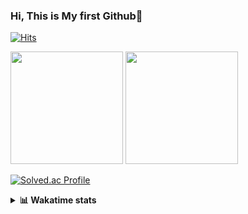 ### Hi, This is My first Github👋
[![Hits](https://hits.seeyoufarm.com/api/count/incr/badge.svg?url=https%3A%2F%2Fgithub.com%2FJonghyun-Park1027&count_bg=%2379C83D&title_bg=%23555555&icon=&icon_color=%23E7E7E7&title=hits&edge_flat=false)](https://hits.seeyoufarm.com)
<br>


<p>
  <img height="180em" src="https://github-readme-stats-eight-rho-29.vercel.app/api?username=Jonghyun-Park1027&show_icons=true&include_all_commits=true&bg_color=30,e96443,904e95&title_color=fff&text_color=fff">
  <img height="180em" src="https://github-readme-stats-eight-rho-29.vercel.app/api/top-langs/?username=Jonghyun-Park1027&layout=compact&bg_color=30,e96443,904e95&title_color=fff&text_color=fff">


[![Solved.ac Profile](http://mazassumnida.wtf/api/v2/generate_badge?boj=ppjjhh1027)](https://solved.ac/ppjjhh1027/)

</p>
<details>
<summary><b>📊 Wakatime stats</b><br></summary>
<div>
<hr/>



<!--START_SECTION:waka-->
![Code Time](http://img.shields.io/badge/Code%20Time-753%20hrs%2043%20mins-blue)

![Profile Views](http://img.shields.io/badge/Profile%20Views-0-blue)

**🐱 My GitHub Data** 

> 📦 67.6 kB Used in GitHub's Storage 
 > 
> 🏆 4 Contributions in the Year 2024
 > 
> 🚫 Not Opted to Hire
 > 
> 📜 6 Public Repositories 
 > 
> 🔑 3 Private Repositories 
 > 
**I'm an Early 🐤** 

```text
🌞 Morning                47 commits          █████░░░░░░░░░░░░░░░░░░░░   21.66 % 
🌆 Daytime                123 commits         ██████████████░░░░░░░░░░░   56.68 % 
🌃 Evening                43 commits          █████░░░░░░░░░░░░░░░░░░░░   19.82 % 
🌙 Night                  4 commits           ░░░░░░░░░░░░░░░░░░░░░░░░░   01.84 % 
```
📅 **I'm Most Productive on Friday** 

```text
Monday                   38 commits          ████░░░░░░░░░░░░░░░░░░░░░   17.51 % 
Tuesday                  24 commits          ███░░░░░░░░░░░░░░░░░░░░░░   11.06 % 
Wednesday                10 commits          █░░░░░░░░░░░░░░░░░░░░░░░░   04.61 % 
Thursday                 22 commits          ███░░░░░░░░░░░░░░░░░░░░░░   10.14 % 
Friday                   61 commits          ███████░░░░░░░░░░░░░░░░░░   28.11 % 
Saturday                 21 commits          ██░░░░░░░░░░░░░░░░░░░░░░░   09.68 % 
Sunday                   41 commits          █████░░░░░░░░░░░░░░░░░░░░   18.89 % 
```


📊 **This Week I Spent My Time On** 

```text
🕑︎ Time Zone: Asia/Seoul

💬 Programming Languages: 
Python                   5 hrs 10 mins       █████████████████████████   98.38 % 
CSV/TSV                  5 mins              ░░░░░░░░░░░░░░░░░░░░░░░░░   01.62 % 

🔥 Editors: 
VS Code                  4 hrs 57 mins       ████████████████████████░   94.28 % 
PyCharm                  18 mins             █░░░░░░░░░░░░░░░░░░░░░░░░   05.72 % 

🐱‍💻 Projects: 
Codingtest               4 hrs 57 mins       ████████████████████████░   94.28 % 
English_study_Program    18 mins             █░░░░░░░░░░░░░░░░░░░░░░░░   05.72 % 

💻 Operating System: 
Windows                  5 hrs 15 mins       █████████████████████████   100.00 % 
```

**I Mostly Code in Jupyter Notebook** 

```text
Jupyter Notebook         6 repos             █████████████████████░░░░   85.71 % 
C++                      1 repo              ████░░░░░░░░░░░░░░░░░░░░░   14.29 % 
```




 Last Updated on 28/02/2024 18:33:32 UTC
<!--END_SECTION:waka-->
</details>



